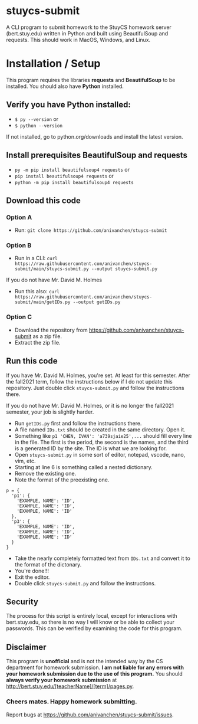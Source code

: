# stuycs-submit

A CLI program to submit homework to the StuyCS homework server (bert.stuy.edu) written in Python and built using BeautifulSoup and requests. This should work in MacOS, Windows, and Linux. 

# Installation / Setup

This program requires the libraries **requests** and **BeautifulSoup** to be installed. You should also have **Python** installed. 

## Verify you have Python installed: 
- `$ py --version` or
- `$ python --version`

If not installed, go to python.org/downloads and install the latest version.

## Install prerequisites BeautifulSoup and requests

- `py -m pip install beautifulsoup4 requests` or
- `pip install beautifulsoup4 requests` or
- `python -m pip install beautifulsoup4 requests`

## Download this code

### Option A

- Run: 
`git clone https://github.com/anivanchen/stuycs-submit`

### Option B 

- Run in a CLI: 
`curl https://raw.githubusercontent.com/anivanchen/stuycs-submit/main/stuycs-submit.py --output stuycs-submit.py`

If you do not have Mr. David M. Holmes

- Run this also: 
`curl https://raw.githubusercontent.com/anivanchen/stuycs-submit/main/getIDs.py --output getIDs.py`

### Option C

- Download the repository from https://github.com/anivanchen/stuycs-submit as a zip file. 
- Extract the zip file. 

## Run this code
If you have Mr. David M. Holmes, you're set. At least for this semester. After the fall2021 term, follow the instructions below if I do not update this repository. Just double click `stuycs-submit.py` and follow the instructions there. 

If you do not have Mr. David M. Holmes, or it is no longer the fall2021 semester, your job is slightly harder. 
- Run `getIDs.py` first and follow the instructions there. 
- A file named `IDs.txt` should be created in the same directory. Open it. 
- Something like `p1 'CHEN, IVAN': 'a739sjaie25',...` should fill every line in the file. The first is the period, the second is the names, and the third is a generated ID by the site. The ID is what we are looking for.
- Open `stuycs-submit.py` in some sort of editor, notepad, vscode, nano, vim, etc. 
- Starting at line 6 is something called a nested dictionary. 
- Remove the existing one. 
- Note the format of the preexisting one. 
```
p = {
  'p1': {
    'EXAMPLE, NAME': 'ID',
    'EXAMPLE, NAME': 'ID',
    'EXAMPLE, NAME': 'ID'
  },
  'p3': {
    'EXAMPLE, NAME': 'ID',
    'EXAMPLE, NAME': 'ID',
    'EXAMPLE, NAME': 'ID'
  }
}
```
- Take the nearly completely formatted text from `IDs.txt` and convert it to the format of the dictonary. 
- You're done!!!
- Exit the editor.
- Double click `stuycs-submit.py` and follow the instructions. 

## Security

The process for this script is entirely local, except for interactions with bert.stuy.edu, so there is no way I will know or be able to collect your passwords. This can be verified by examining the code for this program. 

## Disclaimer

This program is **unofficial** and is not the intended way by the CS department for homework submission. **I am not liable for any errors with your homework submission due to the use of this program.** You should **always verify your homework submission** at http://bert.stuy.edu/[teacherName]/[term]/pages.py.

### Cheers mates. Happy homework submitting. 

Report bugs at https://github.com/anivanchen/stuycs-submit/issues.